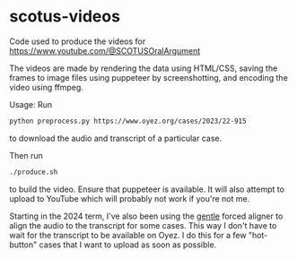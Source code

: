 # scotus-videos

Code used to produce the videos for https://www.youtube.com/@SCOTUSOralArgument

The videos are made by rendering the data using HTML/CSS, saving the frames to image files using puppeteer by screenshotting, and encoding the video using ffmpeg.

Usage:
Run
```bash
python preprocess.py https://www.oyez.org/cases/2023/22-915
```
to download the audio and transcript of a particular case.

Then run
```bash
./produce.sh
```
to build the video. Ensure that puppeteer is available. It will also attempt to upload to YouTube which will probably not work if you're not me.

Starting in the 2024 term, I've also been using the [gentle](https://github.com/lowerquality/gentle) forced aligner to align the audio to the transcript for some cases. This way I don't have to wait for the transcript to be available on Oyez. I do this for a few "hot-button" cases that I want to upload as soon as possible.